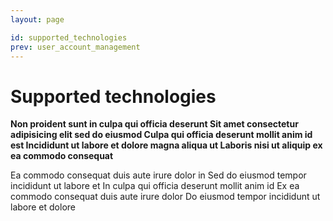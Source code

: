```yaml
---
layout: page

id: supported_technologies
prev: user_account_management
---
```

# Supported technologies

**Non proident sunt in culpa qui officia deserunt Sit amet consectetur
adipisicing elit sed do eiusmod Culpa qui officia deserunt mollit anim id est
Incididunt ut labore et dolore magna aliqua ut Laboris nisi ut aliquip ex ea
commodo consequat**

Ea commodo consequat duis aute irure dolor in Sed do eiusmod tempor incididunt
ut labore et In culpa qui officia deserunt mollit anim id Ex ea commodo
consequat duis aute irure dolor Do eiusmod tempor incididunt ut labore et dolore 
